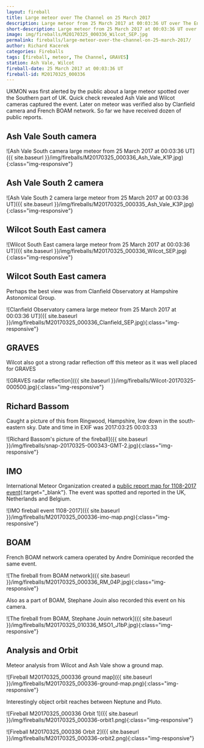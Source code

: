 ```yaml
---
layout: fireball
title: Large meteor over The Channel on 25 March 2017
description: Large meteor from 25 March 2017 at 00:03:36 UT over The English Channel with radar response from GRAVES
short-description: Large meteor from 25 March 2017 at 00:03:36 UT over The English Channel with radar response from GRAVES captured by 4 cameras
image: img/fireballs/M20170325_000336_Wilcot_SEP.jpg
permalink: fireballs/large-meteor-over-the-channel-on-25-march-2017/
author: Richard Kacerek
categories: Fireballs
tags: [fireball, meteor, The Channel, GRAVES]
station: Ash Vale, Wilcot
fireball-date: 25 March 2017 at 00:03:36 UT
fireball-id: M20170325_000336
---
```


UKMON was first alerted by the public about a large meteor spotted over the Southern part of UK. Quick check revealed Ash Vale and Wilcot cameras captured the event. Later on meteor was  verified also by Clanfield camera and French BOAM network. So far we have received dozen of public reports.

## Ash Vale South camera ##

![Ash Vale South camera large meteor from 25 March 2017 at 00:03:36 UT]({{ site.baseurl }}/img/fireballs/M20170325_000336_Ash_Vale_K1P.jpg){:class="img-responsive"}

## Ash Vale South 2 camera ##

![Ash Vale South 2 camera large meteor from 25 March 2017 at 00:03:36 UT]({{ site.baseurl }}/img/fireballs/M20170325_000335_Ash_Vale_K3P.jpg){:class="img-responsive"}

## Wilcot South East camera ##

![Wilcot South East camera large meteor from 25 March 2017 at 00:03:36 UT]({{ site.baseurl }}/img/fireballs/M20170325_000336_Wilcot_SEP.jpg){:class="img-responsive"}

## Wilcot South East camera ##

Perhaps the best view was from Clanfield Observatory at Hampshire Astonomical Group.

![Clanfield Observatory camera large meteor from 25 March 2017 at 00:03:36 UT]({{ site.baseurl }}/img/fireballs/M20170325_000336_Clanfield_SEP.jpg){:class="img-responsive"}

## GRAVES ##

Wilcot also got a strong radar reflection off this meteor as it was well placed for GRAVES

![GRAVES radar reflection]({{ site.baseurl }}/img/fireballs/Wilcot-20170325-000500.jpg){:class="img-responsive"}

## Richard Bassom ##

Caught a picture of this from Ringwood, Hampshire, low down in the south-eastern sky. Date and time in EXIF was 2017:03:25 00:03:33

![Richard Bassom's picture of the fireball]({{ site.baseurl }}/img/fireballs/snap-20170325-000343-GMT-2.jpg){:class="img-responsive"}


## IMO ##

International Meteor Organization created a [public report map for 1108-2017 event](http://fireballs.imo.net/imo_view/event/2017/1108){:target="\_blank"}. The event was spotted and reported in the UK, Netherlands and Belgium.

![IMO fireball event 1108-2017]({{ site.baseurl }}/img/fireballs/M20170325_000336-imo-map.png){:class="img-responsive"}

## BOAM ##

French BOAM network camera operated by Andre Dominique recorded the same event.

![The fireball from BOAM network]({{ site.baseurl }}/img/fireballs/M20170325_000336_RM_04P.jpg){:class="img-responsive"}

Also as a part of BOAM, Stephane Jouin also recorded this event on his camera.

![The fireball from BOAM, Stephane Jouin network]({{ site.baseurl }}/img/fireballs/M20170325_010336_MSO1_J1bP.jpg){:class="img-responsive"}


## Analysis and Orbit ##

Meteor analysis from Wilcot and Ash Vale show a ground map.

![Fireball M20170325_000336 ground map]({{ site.baseurl }}/img/fireballs/M20170325_000336-ground-map.png){:class="img-responsive"}

Interestingly object orbit reaches between Neptune and Pluto.

![Fireball M20170325_000336 Orbit 1]({{ site.baseurl }}/img/fireballs/M20170325_000336-orbit1.png){:class="img-responsive"}

![Fireball M20170325_000336 Orbit 2]({{ site.baseurl }}/img/fireballs/M20170325_000336-orbit2.png){:class="img-responsive"}
